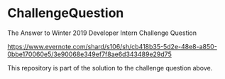 # ChallengeQuestion

The Answer to Winter 2019 Developer Intern Challenge Question

https://www.evernote.com/shard/s106/sh/cb418b35-5d2e-48e8-a850-0bbe170060e5/3e90068e349ef7f8ae6d343489e29d75

This repository is part of the solution to the challenge question above.
